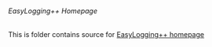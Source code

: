 ###### EasyLogging++ Homepage

This is folder contains source for [EasyLogging++ homepage](http://icplusplus.com/tools/easylogging)
